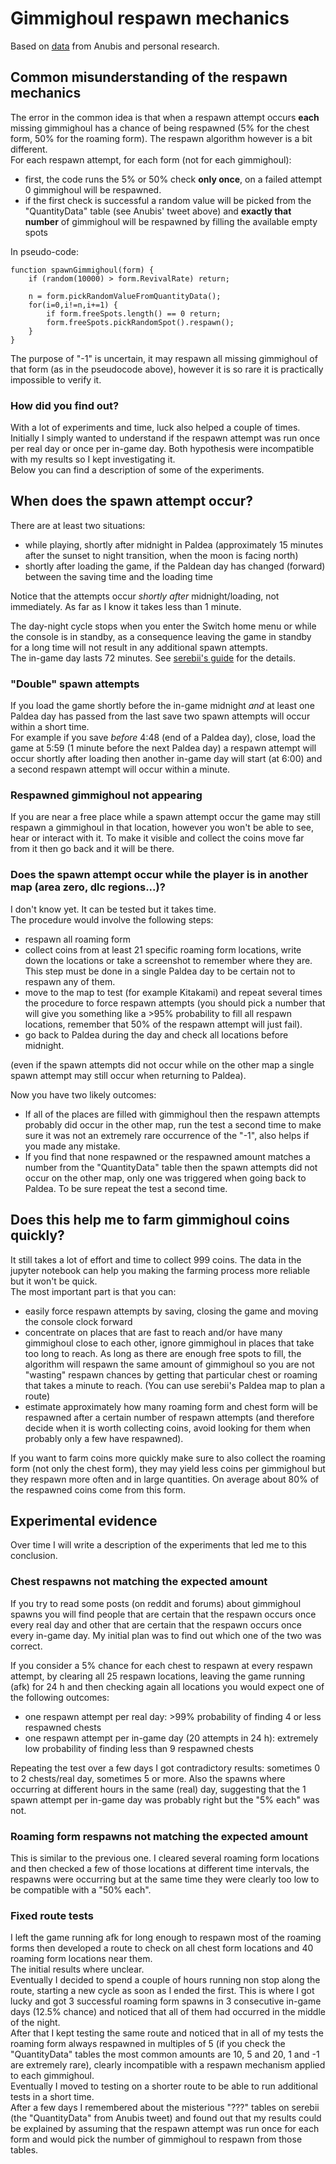 # Gimmighoul respawn mechanics
Based on [data](https://twitter.com/Sibuna_Switch/status/1594002939450126338) from Anubis and personal research.

## Common misunderstanding of the respawn mechanics
The error in the common idea is that when a respawn attempt occurs **each** missing gimmighoul has a chance of being respawned (5% for the chest form, 50% for the roaming form). The respawn algorithm however is a bit different.  
For each respawn attempt, for each form (not for each gimmighoul):
+ first, the code runs the 5% or 50% check **only once**, on a failed attempt 0 gimmighoul will be respawned.
+ if the first check is successful a random value will be picked from the "QuantityData" table (see Anubis' tweet above) and **exactly that number** of gimmighoul will be respawned by filling the available empty spots

In pseudo-code:
```
function spawnGimmighoul(form) {  
    if (random(10000) > form.RevivalRate) return;  

    n = form.pickRandomValueFromQuantityData();  
    for(i=0,i!=n,i+=1) {
        if form.freeSpots.length() == 0 return;
        form.freeSpots.pickRandomSpot().respawn();
    } 
}
```  

The purpose of "-1" is uncertain, it may respawn all missing gimmighoul of that form (as in the pseudocode above), however it is so rare it is practically impossible to verify it.  
### How did you find out?
With a lot of experiments and time, luck also helped a couple of times.   
Initially I simply wanted to understand if the respawn attempt was run once per real day or once per in-game day. Both hypothesis were incompatible with my results so I kept investigating it.  
Below you can find a description of some of the experiments.  

## When does the spawn attempt occur?  
There are at least two situations:
+ while playing, shortly after midnight in Paldea (approximately 15 minutes after the sunset to night transition, when the moon is facing north)
+ shortly after loading the game, if the Paldean day has changed (forward) between the saving time and the loading time  
  
Notice that the attempts occur *shortly after* midnight/loading, not immediately. As far as I know it takes less than 1 minute.  
  
The day-night cycle stops when you enter the Switch home menu or while the console is in standby, as a consequence leaving the game in standby for a long time will not result in any additional spawn attempts.  
The in-game day lasts 72 minutes. See [serebii's guide](https://www.serebii.net/scarletviolet/daynightcycle.shtml) for the details.  
### "Double" spawn attempts
If you load the game shortly before the in-game midnight *and* at least one Paldea day has passed from the last save two spawn attempts will occur within a short time.  
For example if you save _before_ 4:48 (end of a Paldea day), close, load the game at 5:59 (1 minute before the next Paldea day) a respawn attempt will occur shortly after loading then another in-game day will start (at 6:00) and a second respawn attempt will occur within a minute.  
### Respawned gimmighoul not appearing
If you are near a free place while a spawn attempt occur the game may still respawn a gimmighoul in that location, however you won't be able to see, hear or interact with it. To make it visible and collect the coins move far from it then go back and it will be there.  

### Does the spawn attempt occur while the player is in another map (area zero, dlc regions...)?
I don't know yet. It can be tested but it takes time.  
The procedure would involve the following steps:
+ respawn all roaming form
+ collect coins from at least 21 specific roaming form locations, write down the locations or take a screenshot to remember where they are. This step must be done in a single Paldea day to be certain not to respawn any of them.
+ move to the map to test (for example Kitakami) and repeat several times the procedure to force respawn attempts (you should pick a number that will give you something like a >95% probability to fill all respawn locations, remember that 50% of the respawn attempt will just fail).
+ go back to Paldea during the day and check all locations before midnight.  
  
(even if the spawn attempts did not occur while on the other map a single spawn attempt may still occur when returning to Paldea).  
  
Now you have two likely outcomes:  
+ If all of the places are filled with gimmighoul then the respawn attempts probably did occur in the other map, run the test a second time to make sure it was not an extremely rare occurrence of the "-1", also helps if you made any mistake.
+ If you find that none respawned or the respawned amount matches a number from the "QuantityData" table then the spawn attempts did not occur on the other map, only one was triggered when going back to Paldea. To be sure repeat the test a second time. 

## Does this help me to farm gimmighoul coins quickly?
It still takes a lot of effort and time to collect 999 coins. The data in the jupyter notebook can help you making the farming process more reliable but it won't be quick.  
The most important part is that you can:  
+ easily force respawn attempts by saving, closing the game and moving the console clock forward
+ concentrate on places that are fast to reach and/or have many gimmighoul close to each other, ignore gimmighoul in places that take too long to reach. As long as there are enough free spots to fill, the algorithm will respawn the same amount of gimmighoul so you are not "wasting" respawn chances by getting that particular chest or roaming that takes a minute to reach. (You can use serebii's Paldea map to plan a route)
+ estimate approximately how many roaming form and chest form will be respawned after a certain number of respawn attempts (and therefore decide when it is worth collecting coins, avoid looking for them when probably only a few have respawned).  
  
  
If you want to farm coins more quickly make sure to also collect the roaming form (not only the chest form), they may yield less coins per gimmighoul but they respawn more often and in large quantities. On average about 80% of the respawned coins come from this form.
## Experimental evidence
Over time I will write a description of the experiments that led me to this conclusion.  

### Chest respawns not matching the expected amount 
If you try to read some posts (on reddit and forums) about gimmighoul spawns you will find people that are certain that the respawn occurs once every real day and other that are certain that the respawn occurs once every in-game day. My initial plan was to find out which one of the two was correct.  
  
If you consider a 5% chance for each chest to respawn at every respawn attempt, by clearing all 25 respawn locations, leaving the game running (afk) for 24 h and then checking again all locations you would expect one of the following outcomes:
+ one respawn attempt per real day: >99% probability of finding 4 or less respawned chests
+ one respawn attempt per in-game day (20 attempts in 24 h): extremely low probability of finding less than 9 respawned chests
  
Repeating the test over a few days I got contradictory results: sometimes 0 to 2 chests/real day, sometimes 5 or more. Also the spawns where occurring at different hours in the same (real) day, suggesting that the 1 spawn attempt per in-game day was probably right but the "5% each" was not.  
### Roaming form respawns not matching the expected amount
This is similar to the previous one. I cleared several roaming form locations and then checked a few of those locations at different time intervals, the respawns were occurring but at the same time they were clearly too low to be compatible with a "50% each".  
### Fixed route tests
I left the game running afk for long enough to respawn most of the roaming forms then developed a route to check on all chest form locations and 40 roaming form locations near them.  
The initial results where unclear.    
Eventually I decided to spend a couple of hours running non stop along the route, starting a new cycle as soon as I ended the first. This is where I got lucky and got 3 successful roaming form spawns in 3 consecutive in-game days (12.5% chance) and noticed that all of them had occurred in the middle of the night.  
After that I kept testing the same route and noticed that in all of my tests the roaming form always respawned in multiples of 5 (if you check the "QuantityData" tables the most common amounts are 10, 5 and 20, 1 and -1 are extremely rare), clearly incompatible with a respawn mechanism applied to each gimmighoul.   
Eventually I moved to testing on a shorter route to be able to run additional tests in a short time.  
After a few days I remembered about the misterious "???" tables on serebii (the "QuantityData" from Anubis tweet) and found out that my results could be explained by assuming that the respawn attempt was run once for each form and would pick the number of gimmighoul to respawn from those tables.
